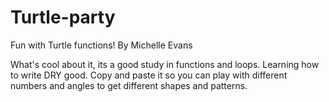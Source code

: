 # Turtle-party
Fun with Turtle functions!
By Michelle Evans

What's cool about it, its a good study in functions and loops. Learning how to write DRY good. Copy and paste it so you can play with different numbers and angles to get different shapes and patterns.
